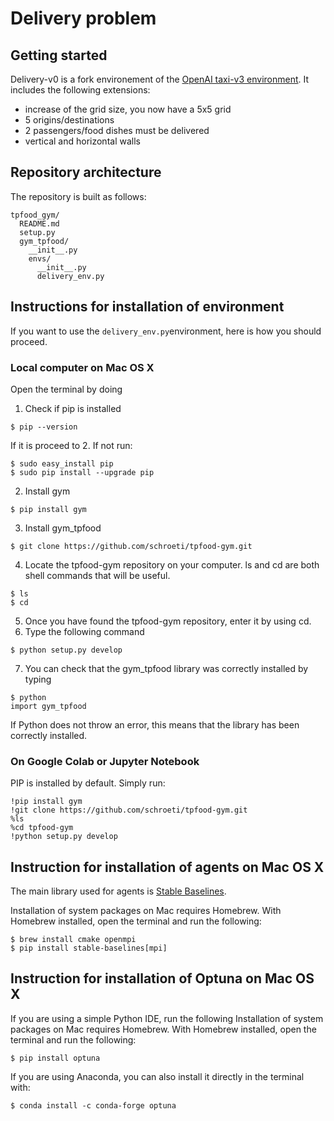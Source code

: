 # Delivery problem

## Getting started
Delivery-v0 is a fork environement of the [OpenAI taxi-v3 environment](https://github.com/openai/gym/blob/master/gym/envs/toy_text/taxi.py). It includes the following extensions:

- increase of the grid size, you now have a 5x5 grid
- 5 origins/destinations
- 2 passengers/food dishes must be delivered
- vertical and horizontal walls

## Repository architecture
The repository is built as follows:

```
tpfood_gym/
  README.md
  setup.py
  gym_tpfood/
    __init__.py
    envs/
      __init__.py
      delivery_env.py
```

## Instructions for installation of environment
If you want to use the ```delivery_env.py```environment, here is how you should proceed. 

### Local computer on Mac OS X
Open the terminal by doing 
1. Check if pip is installed
```
$ pip --version
```
If it is proceed to 2. If not run:
```
$ sudo easy_install pip
$ sudo pip install --upgrade pip
```
2. Install gym
```
$ pip install gym
```
3. Install gym_tpfood
```
$ git clone https://github.com/schroeti/tpfood-gym.git
```
4. Locate the tpfood-gym repository on your computer. ls and cd are both shell commands that will be useful. 
```
$ ls
$ cd
```
5. Once you have found the tpfood-gym repository, enter it by using cd. 
6. Type the following command
```
$ python setup.py develop
```
7. You can check that the gym_tpfood library was correctly installed by typing
```
$ python
import gym_tpfood
```
If Python does not throw an error, this means that the library has been correctly installed. 

### On Google Colab or Jupyter Notebook
PIP is installed by default. 
Simply run:
```
!pip install gym
!git clone https://github.com/schroeti/tpfood-gym.git
%ls
%cd tpfood-gym
!python setup.py develop
```
## Instruction for installation of agents on Mac OS X
The main library used for agents is [Stable Baselines](https://stable-baselines.readthedocs.io/en/master/guide/install.html).

Installation of system packages on Mac requires Homebrew. With Homebrew installed, open the terminal and run the following:
```
$ brew install cmake openmpi
$ pip install stable-baselines[mpi]
```

## Instruction for installation of Optuna on Mac OS X
If you are using a simple Python IDE, run the following
Installation of system packages on Mac requires Homebrew. With Homebrew installed, open the terminal and run the following:
```
$ pip install optuna
```
If you are using Anaconda, you can also install it directly in the terminal with:

```
$ conda install -c conda-forge optuna

```
